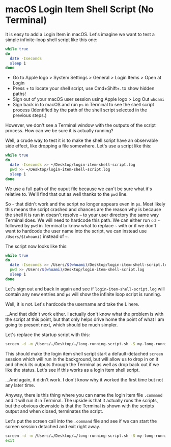 # macOS Login Item Shell Script (No Terminal)

It is easy to add a Login Item in macOS.
Let's imagine we want to test a simple infinite-loop shell script like this one:

```sh
while true
do
  date -Iseconds
  sleep 1
done
```

- Go to Apple logo > System Settings > General > Login Items > Open at Login
- Press + to locate your shell script, use Cmd+Shift+. to show hidden paths!
- Sign out of your macOS user session using Apple logo > Log Out `whoami`
- Sign back in to macOS and run `ps` in Terminal to see the shell script process
  (Identified by the path of the shell script selected in the previous steps.)

However, we don't see a Terminal window with the outputs of the script process.
How can we be sure it is actually running?

Well, a crude way to test it is to make the shell script have an observable side
effect, like dropping a file somewhere.
Let's use a script like this:

```sh
while true
do
  date -Iseconds >> ~/Desktop/login-item-shell-script.log
  pwd >> ~/Desktop/login-item-shell-script.log
  sleep 1
done
```

We use a full path of the ouput file because we can't be sure what it's relative 
to.
We'll find that out as well thanks to the `pwd` line.

So - that didn't work and the script no longer appears even in `ps`.
Most likely this means the script crashed and chances are the reason why is
because the shell it is run in doesn't resolve `~` to your user directory the
same way Terminal does.
We will need to hardcode this path.
We can either run `cd ~` followed by `pwd` in Terminal to know what to replace
`~` with or if we don't want to hardcode the user name into the script, we can
instead use `/Users/$(whoami)` instead of `~`.

The script now looks like this:

```sh
while true
do
  date -Iseconds >> /Users/$(whoami)/Desktop/login-item-shell-script.log
  pwd >> /Users/$(whoami)/Desktop/login-item-shell-script.log
  sleep 1
done
```

Let's sign out and back in again and see if `login-item-shell-script.log` will
contain any new entries and `ps` will show the infinite loop script is running.

Well, it is not.
Let's hardcode the username and take the L here.

…And that didn't work either.
I actually don't know what the problem is with the script at this point, but
that only helps drive home the point of what I am going to present next, which
should be much simpler.

Let's replace the startup script with this:

```sh
screen -d -m /Users/…/Desktop/…/long-running-script.sh -S my-long-running-script
```

This should make the login item shell script start a default-detached `screen`
session which will run in the background, but will allow us to drop in on it
and check its outputs through the Terminal as well as drop back out if we like
the status.
Let's see if this works as a login item shell script.

…And again, it didn't work.
I don't know why it worked the first time but not any later time.

Anyway, there is this thing where you can name the login item file `.command`
and it will run it in Terminal.
The upside is that it actually runs the scripts, but the obvious downside is
that the Terminal is shown with the scripts output and when closed, terminates
the script.

Let's put the screen call into the `.command` file and see if we can start the
screen session detached and exit right away.

```sh
screen -d -m /Users/…/Desktop/…/long-running-script.sh -S my-long-running-script
exit
```
